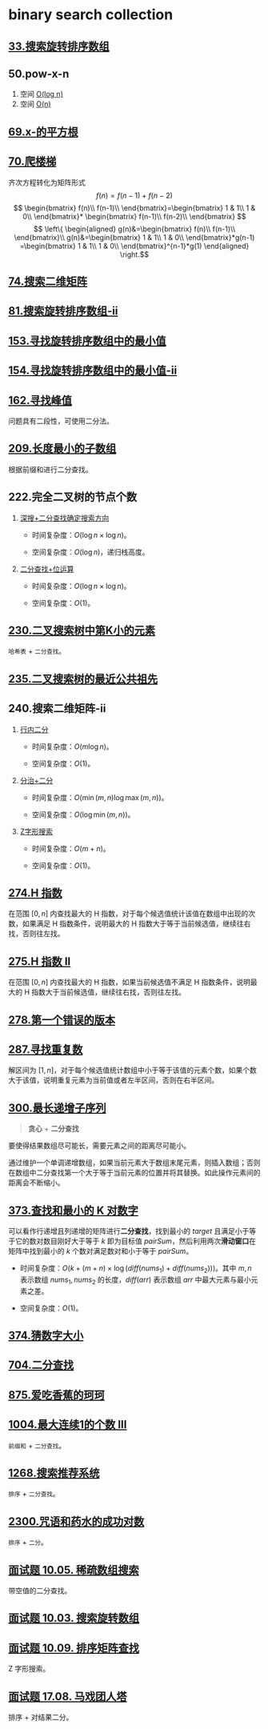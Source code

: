 # binary search collection

## [33.搜索旋转排序数组](../33.搜索旋转排序数组.java)

## 50.pow-x-n

1. 空间 [O(log n)](../50.pow-x-n_1.java)
2. 空间 [O(n)](../50.pow-x-n_2.java)

## [69.x-的平方根](../69.x-的平方根.java)

## [70.爬楼梯](../70.爬楼梯_2.java)

齐次方程转化为矩阵形式
$$f(n)=f(n-1)+f(n-2)$$$$
  \begin{bmatrix}
    f(n)\\
    f(n-1)\\
  \end{bmatrix}=\begin{bmatrix}
    1 & 1\\
    1 & 0\\
  \end{bmatrix}*
  \begin{bmatrix}
    f(n-1)\\
    f(n-2)\\
  \end{bmatrix}
$$$$
  \left\{
    \begin{aligned}
      g(n)&=\begin{bmatrix}
        f(n)\\
        f(n-1)\\
      \end{bmatrix}\\
      g(n)&=\begin{bmatrix}
        1 & 1\\
        1 & 0\\
      \end{bmatrix}*g(n-1)
      =\begin{bmatrix}
        1 & 1\\
        1 & 0\\
      \end{bmatrix}^{n-1}*g(1)
    \end{aligned}
  \right.$$

## [74.搜索二维矩阵](../74.搜索二维矩阵.java)

## [81.搜索旋转排序数组-ii](../81.搜索旋转排序数组-ii.java)

## [153.寻找旋转排序数组中的最小值](../153.寻找旋转排序数组中的最小值.java)

## [154.寻找旋转排序数组中的最小值-ii](../154.寻找旋转排序数组中的最小值-ii.java)

## [162.寻找峰值](../162.寻找峰值.java)

问题具有二段性，可使用二分法。

## [209.长度最小的子数组](../209.长度最小的子数组_1.java)

根据前缀和进行二分查找。

## 222.完全二叉树的节点个数

1. [深搜+二分查找确定搜索方向](../222.完全二叉树的节点个数_1.java)

    - 时间复杂度：$O(\log n\times \log n)$。

    - 空间复杂度：$O(\log n)$，递归栈高度。

2. [二分查找+位运算](../222.完全二叉树的节点个数.java)

    - 时间复杂度：$O(\log n\times \log n)$。

    - 空间复杂度：$O(1)$。

## [230.二叉搜索树中第K小的元素](../230.二叉搜索树中第k小的元素_1.java)

`哈希表` + `二分查找`。

## [235.二叉搜索树的最近公共祖先](../235.二叉搜索树的最近公共祖先.java)

## 240.搜索二维矩阵-ii

1. [行内二分](../240.搜索二维矩阵-ii_2.java)

    - 时间复杂度：$O(m\log n)$。

    - 空间复杂度：$O(1)$。

2. [分治+二分](../240.搜索二维矩阵-ii_1.java)

    - 时间复杂度：$O(\min(m,n)\log\max(m,n))$。

    - 空间复杂度：$O(\log\min(m,n))$。

3. [Z字形搜索](../240.搜索二维矩阵-ii.java)

    - 时间复杂度：$O(m+n)$。

    - 空间复杂度：$O(1)$。

## [274.H 指数](../274.h-指数.java)

在范围 $[0,n]$ 内查找最大的 H 指数，对于每个候选值统计该值在数组中出现的次数，如果满足 H 指数条件，说明最大的 H 指数大于等于当前候选值，继续往右找，否则往左找。

## [275.H 指数 II](../275.h-指数-ii.java)

在范围 $[0,n]$ 内查找最大的 H 指数，如果当前候选值不满足 H 指数条件，说明最大的 H 指数大于当前候选值，继续往右找，否则往左找。

## [278.第一个错误的版本](../278.第一个错误的版本.java)

## [287.寻找重复数](../287.寻找重复数_2.java)

解区间为 $[1,n]$，对于每个候选值统计数组中小于等于该值的元素个数，如果个数大于该值，说明重复元素为当前值或者左半区间，否则在右半区间。

## [300.最长递增子序列](../300.最长递增子序列.java)

> **贪心** + **二分查找**

要使得结果数组尽可能长，需要元素之间的距离尽可能小。

通过维护一个单调递增数组，如果当前元素大于数组末尾元素，则插入数组；否则在数组中二分查找第一个大于等于当前元素的位置并将其替换。如此操作元素间的距离会不断缩小。

## [373.查找和最小的 K 对数字](../373.查找和最小的-k-对数字.java)

可以看作行递增且列递增的矩阵进行**二分查找**，找到最小的 $\textit{target}$ 且满足小于等于它的数对数目刚好大于等于 $k$ 即为目标值 $\textit{pairSum}$，然后利用两次**滑动窗口**在矩阵中找到最小的 $k$ 个数对满足数对和小于等于 $\textit{pairSum}$。

- 时间复杂度：$O(k+(m+n)\times\log(diff(nums_1)+diff(nums_2)))$。其中 $m,n$ 表示数组 $\textit{nums}_1,\textit{nums}_2$ 的长度，$\textit{diff}(arr)$ 表示数组 $arr$ 中最大元素与最小元素之差。

- 空间复杂度：$O(1)$。

## [374.猜数字大小](../374.猜数字大小.java)

## [704.二分查找](../704.二分查找.java)

## [875.爱吃香蕉的珂珂](../875.爱吃香蕉的珂珂.java)

## [1004.最大连续1的个数 III](../1004.最大连续-1-的个数-iii_1.java)

`前缀和` + `二分查找`。

## [1268.搜索推荐系统](../1268.搜索推荐系统.java)

`排序` + `二分查找`。

## [2300.咒语和药水的成功对数](../2300.咒语和药水的成功对数.java)

`排序` + `二分`。

## [面试题 10.05. 稀疏数组搜索](../cn/Java/_____10_05_Sparse_Array_Search_LCCI/Solution.java)

带空值的二分查找。

## [面试题 10.03. 搜索旋转数组](../cn/Java/_____10_03_Search_Rotate_Array_LCCI/Solution.java)

## [面试题 10.09. 排序矩阵查找](../cn/Java/_____10_09_Sorted_Matrix_Search_LCCI/Solution.java)

Z 字形搜索。

## [面试题 17.08. 马戏团人塔](../cn/Java/_____17_08_Circus_Tower_LCCI/Solution.java)

排序 + 对结果二分。
